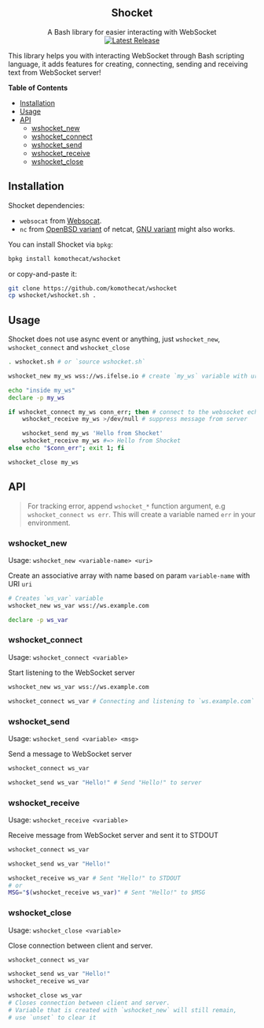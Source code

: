 <div align="center">

Shocket
---
A Bash library for easier interacting with WebSocket<br>
[![Latest Release](https://img.shields.io/github/v/release/komothecat/wshocket?style=for-the-badge)](https://github.com/komothecat/wshocket/releases/latest)

</div>

This library helps you with interacting WebSocket through Bash scripting language, it adds features for creating, connecting, sending and receiving text from WebSocket server!

**Table of Contents**
 * [Installation](#Installation)
 * [Usage](#Usage)
 * [API](#API)
    * [wshocket_new](#wshocket_new)
    * [wshocket_connect](#wshocket_connect)
    * [wshocket_send](#wshocket_send)
    * [wshocket_receive](#wshocket_receive)
    * [wshocket_close](#wshocket_close)

## Installation
Shocket dependencies:
 * `websocat` from [Websocat](https://github.com/vi/websocat).
 * `nc` from [OpenBSD variant](https://man.openbsd.org/nc.1) of netcat, [GNU variant](https://netcat.sourceforge.net/) might also works.

You can install Shocket via `bpkg`:
```bash
bpkg install komothecat/wshocket
```
or copy-and-paste it:
```bash
git clone https://github.com/komothecat/wshocket
cp wshocket/wshocket.sh .
```

## Usage
Shocket does not use async event or anything, just `wshocket_new`, `wshocket_connect` and `wshocket_close`
```bash
. wshocket.sh # or `source wshocket.sh`

wshocket_new my_ws wss://ws.ifelse.io # create `my_ws` variable with uri

echo "inside my_ws"
declare -p my_ws

if wshocket_connect my_ws conn_err; then # connect to the websocket echo server
    wshocket_receive my_ws >/dev/null # suppress message from server

    wshocket_send my_ws 'Hello from Shocket'
    wshocket_receive my_ws #=> Hello from Shocket
else echo "$conn_err"; exit 1; fi

wshocket_close my_ws
```

## API

> For tracking error, append `wshocket_*` function argument, e.g `wshocket_connect ws err`. This will create a variable named `err` in your environment.

### wshocket_new
Usage: `wshocket_new <variable-name> <uri>`

Create an associative array with name based on param `variable-name` with URI `uri`
```bash
# Creates `ws_var` variable
wshocket_new ws_var wss://ws.example.com

declare -p ws_var
```

### wshocket_connect
Usage: `wshocket_connect <variable>`

Start listening to the WebSocket server
```bash
wshocket_new ws_var wss://ws.example.com

wshocket_connect ws_var # Connecting and listening to `ws.example.com`
```

### wshocket_send
Usage: `wshocket_send <variable> <msg>`

Send a message to WebSocket server
```bash
wshocket_connect ws_var

wshocket_send ws_var "Hello!" # Send "Hello!" to server
```

### wshocket_receive
Usage: `wshocket_receive <variable>`

Receive message from WebSocket server and sent it to STDOUT
```bash
wshocket_connect ws_var

wshocket_send ws_var "Hello!"

wshocket_receive ws_var # Sent "Hello!" to STDOUT
# or
MSG="$(wshocket_receive ws_var)" # Sent "Hello!" to $MSG
```

### wshocket_close
Usage: `wshocket_close <variable>`

Close connection between client and server.
```bash
wshocket_connect ws_var

wshocket_send ws_var "Hello!"
wshocket_receive ws_var

wshocket_close ws_var
# Closes connection between client and server.
# Variable that is created with `wshocket_new` will still remain,
# use `unset` to clear it
```
